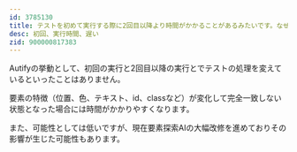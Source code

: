 ```yaml
---
id: 3785130
title: テストを初めて実行する際に2回目以降より時間がかかることがあるみたいです。なぜですか？
desc: 初回、実行時間、遅い
zid: 900000817383
---
```


Autifyの挙動として、初回の実行と2回目以降の実行とでテストの処理を変えているといったことはありません。

要素の特徴（位置、色、テキスト、id、classなど）が変化して完全一致しない状態となった場合には時間がかかりやすくなります。

また、可能性としては低いですが、現在要素探索AIの大幅改修を進めておりその影響が生じた可能性もあります。